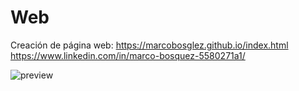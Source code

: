 # Web
Creación de página web: https://marcobosglez.github.io/index.html
https://www.linkedin.com/in/marco-bosquez-5580271a1/

![preview](https://i.imgur.com/A1LaK1r.png)
